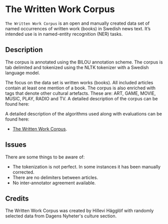 # The Written Work Corpus

`The Written Work Corpus` is an open and manually created data set of named occurrences of written work (books) in Swedish news text. It’s intended use is in named-entity recognition (NER) tasks. 

## Description

The corpus is annotated using the BILOU annotation scheme. The corpus is tab delimited and tokenized using the NLTK tokenizer with a Swedish language model. 

The focus on the data set is written works (books). All included articles contain at least one mention of a book. The corpus is also enriched with tags that denote other cultural artefacts. These are: ART, GAME, MOVIE, MUSIC, PLAY, RADIO and TV. A detailed description of the corpus can be found here: 

A detailed description of the algorithms used along with evaluations can be
found here:

 * [The Written Work Corpus](http://www.hillevihagglof.se/2018/09/08/the-written-work-corpus/).

## Issues

There are some things to be aware of:

 * The tokenization is not perfect. In some instances it has been manually corrected. 
 * There are no delimiters between articles. 
 * No inter-annotator agreement available. 

## Credits

The Written Work Corpus was created by Hillevi Hägglöf with randomly selected data from Dagens Nyheter's culture section.